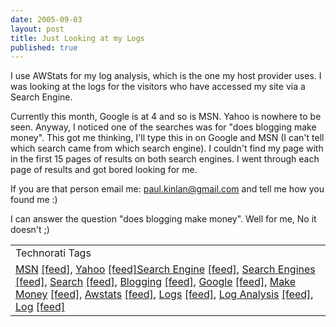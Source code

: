 ```yaml
---
date: 2005-09-03
layout: post
title: Just Looking at my Logs
published: true
---
```

I use AWStats for my log analysis, which is the one my host provider uses.  I was looking at the logs for the visitors who have accessed my site via a Search Engine.<p />Currently this month, Google is at 4 and so is MSN.  Yahoo is nowhere to be seen.  Anyway, I noticed one of the searches was for "does blogging make money".  This got me thinking,  I'll type this in on Google and MSN (I can't tell which search came from which search engine).  I couldn't find my page with in the first 15 pages of results on both search engines.  I went through each page of results and got bored looking for me.<p />If you are that person email me: <a href="mailto:paul.kinlan@gmail.com">paul.kinlan@gmail.com</a> and tell me how you found me :)<p />I can answer the question "does blogging make money".  Well for me, No it doesn't ;)<p /><table class="TechnoratiHead TagHeader">
<tr><td>Technorati Tags</td></tr>
<tr class="Technorati"><td>
<a href="http://www.technorati.com/tag/MSN" class="Tag" rel="tag">MSN</a> <a href="http://feeds.technorati.com/feed/posts/tag/MSN" class="Tag">[feed]</a>, <a href="http://www.technorati.com/tag/Yahoo" class="Tag" rel="tag">Yahoo</a> <a href="http://feeds.technorati.com/feed/posts/tag/Yahoo" class="Tag">[feed]</a><a href="http://www.technorati.com/tag/Search%20Engine" class="Tag" rel="tag">Search Engine</a> <a href="http://feeds.technorati.com/feed/posts/tag/Search%20Engine" class="Tag">[feed]</a>, <a href="http://www.technorati.com/tag/Search%20Engines" class="Tag" rel="tag">Search Engines</a> <a href="http://feeds.technorati.com/feed/posts/tag/Search%20Engines" class="Tag">[feed]</a>, <a href="http://www.technorati.com/tag/Search" class="Tag" rel="tag">Search</a> <a href="http://feeds.technorati.com/feed/posts/tag/Search" class="Tag">[feed]</a>, <a href="http://www.technorati.com/tag/Blogging" class="Tag" rel="tag">Blogging</a> <a href="http://feeds.technorati.com/feed/posts/tag/Blogging" class="Tag">[feed]</a>, <a href="http://www.technorati.com/tag/Google" class="Tag" rel="tag">Google</a> <a href="http://feeds.technorati.com/feed/posts/tag/Google" class="Tag">[feed]</a>, <a href="http://www.technorati.com/tag/Make%20Money" class="Tag" rel="tag">Make Money</a> <a href="http://feeds.technorati.com/feed/posts/tag/Make%20Money" class="Tag">[feed]</a>, <a href="http://www.technorati.com/tag/Awstats" class="Tag" rel="tag">Awstats</a> <a href="http://feeds.technorati.com/feed/posts/tag/Awstats" class="Tag">[feed]</a>, <a href="http://www.technorati.com/tag/Logs" class="Tag" rel="tag">Logs</a> <a href="http://feeds.technorati.com/feed/posts/tag/Logs" class="Tag">[feed]</a>, <a href="http://www.technorati.com/tag/Log%20Analysis" class="Tag" rel="tag">Log Analysis</a> <a href="http://feeds.technorati.com/feed/posts/tag/Log%20Analysis" class="Tag">[feed]</a>, <a href="http://www.technorati.com/tag/Log" class="Tag" rel="tag">Log</a> <a href="http://feeds.technorati.com/feed/posts/tag/Log" class="Tag">[feed]</a>
</td></tr>
</table><div class="blogger-post-footer"><img class="posterous_download_image" src="https://blogger.googleusercontent.com/tracker/8109338-112573661616815344?l=www.kinlan.co.uk%2Findex.html" height="1" alt="" width="1" /></div>

